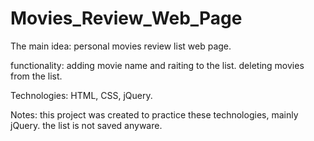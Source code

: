 # Movies_Review_Web_Page
 
 The main idea: 
  personal movies review list web page.
 
 functionality: 
   adding movie name and raiting to the list.
   deleting movies from the list.
   
 Technologies: 
  HTML, CSS, jQuery.
  
  Notes: 
    this project was created to practice these technologies, mainly jQuery.
    the list is not saved anyware.
